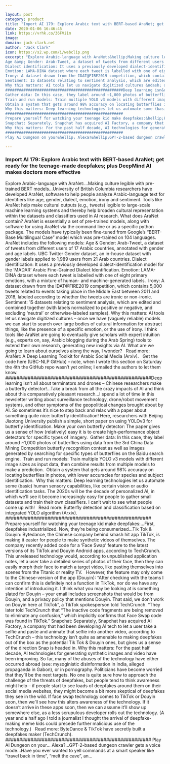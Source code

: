 ```yaml
---

layout: post
category: product
title: "Import AI 179: Explore Arabic text with BERT-based AraNet; get ready for the teenage-made deepfakes; plus DeepMind AI makes doctors more effective"
date: 2020-01-06 16:46:45
link: https://vrhk.co/36FVi1m
image: 
domain: jack-clark.net
author: "Jack Clark"
icon: https://s2.wp.com/i/webclip.png
excerpt: "Explore Arabic-language with AraNet:&hellip;Making culture legible with pre-trained BERT models&hellip;University of British Columbia researchers have developed AraNet, software to help people analyze Arabic-language text for identifiers like age, gender, dialect, emotion, irony and sentiment. Tools like AraNet help make cultural outputs (e.g., tweets) legible to large-scale machine learning systems and thereby help broaden cultural representation within the datasets and classifiers used in AI research. What does AraNet contain? AraNet is essentially a set of pre-trained models, along with software for using AraNet via the command line or as a specific python package. The models have typically been fine-tuned from Google&rsquo;s &ldquo;BERT-Base Multilingual Case&rdquo; model which was pre-trained on 104 languages. AraNet includes the following models:
Age &amp; Gender: Arab-Tweet, a dataset of tweets from different users of 17 Arabic countries, annotated with gender and age labels. UBC Twitter Gender dataset, an in-house dataset with gender labels applied to 1,989 users from 21 Arab countries.
Dialect identification: It uses a previously developed dialect-identification model for the &lsquo;MADAR&rsquo; Arabic Fine-Grained Dialect Identification.
Emotion: LAMA-DINA dataset where each tweet is labelled with one of eight primary emotions, with a mixture of human- and machine-generated labels.&nbsp;
Irony: A dataset drawn from the IDAT@FIRE2019 competition, which contains 5,000 tweets related to events taking place in the Middle East between 2011 and 2018, labeled according to whether the tweets are ironic or non-ironic.&nbsp;
Sentiment: 15 datasets relating to sentiment analysis, which are edited and combined together (with labels normalized to positive or negative, and excluding &lsquo;neutral&rsquo; or otherwise-labeled samples).
Why this matters: AI tools let us navigate digitized cultures &ndash; once we have (vaguely reliable) models we can start to search over large bodies of cultural information for abstract things, like the presence of a specific emotion, or the use of irony. I think tools like AraNet are going to eventually give scholars with expert intuition (e.g., experts on, say, Arabic blogging during the Arab Spring) tools to extend their own research, generating new insights via AI. What are we going to learn about ourselves along the way, I wonder? &nbsp; Read more: AraNet: A Deep Learning Toolkit for Arabic Social Media (Arxiv).&nbsp;&nbsp;&nbsp;Get the code here (UBC-NLP GitHub) &ndash; note, when I wrote this section on Saturday the 4th the GitHub repo wasn&rsquo;t yet online; I emailed the authors to let them know.&nbsp;
####################################################Deep learning isn&rsquo;t all about terminators and drones &ndash; Chinese researchers make a butterfly detector!&hellip;Take a break from all the crazy impacts of AI and think about this comparatively pleasant research&hellip;I spend a lot of time in this newsletter writing about surveillance technology, drone/robot movement systems, and other symptoms of the geopolitical changes brought about by AI. So sometimes it&rsquo;s nice to step back and relax with a paper about something quite nice: butterfly identification! Here, researchers with Beijing Jiaotong University publish a simple, short paper on using YOLOv3 for butterfly identification. Make your own butterfly detector: The paper gives us a sense of how (relatively) easy it is to create high-performance object detectors for specific types of imagery.&nbsp;
Gather data: In this case, they label around ~1,000 photos of butterflies using data from the 3rd China Data Mining Competition butterfly recognition contest as well as images generated by searching for specific types of butterflies on the Baidu search engine.&nbsp;
Train and run models: Train multiple YOLO v3 models with different image sizes as input data, then combine results from multiple models to make a prediction.&nbsp;
Obtain a system that gets around 98% accuracy on locating butterflies in photos, with lower accuracies for species and subject identification.&nbsp;
Why this matters: Deep learning technologies let us automate some (basic) human sensory capabilities, like certain vision or audio identification tasks. The 2020s will be the decade of personalized AI, in which we&rsquo;ll see it become increasingly easy for people to gather small datasets and train their own classifiers. I can&rsquo;t wait to see what people come up with!&nbsp;&nbsp;&nbsp;Read more: Butterfly detection and classification based on integrated YOLO algorithm (Arxiv).&nbsp;
####################################################
Prepare yourself for watching your teenage kid make deepfakes:&hellip;First, deepfakes industrialized. Now, they&rsquo;re being consumerized&hellip;Tik Tok &amp; Douyin: Bytedance, the Chinese company behind smash hit app TikTok, is making it easier for people to make synthetic videos of themselves. The company recently added code for a &lsquo;Face Swap&rsquo; feature to the latest versions of its TikTok and Douyin Android apps, according to TechCrunch. This unreleased technology would, according to unpublished application notes, let a user take a detailed series of photos of their face, then they can easily morph their face to match a target video, like pasting themselves into scenes from the Titanic or reality TV.&nbsp;&nbsp;&nbsp;However, the feature may only come to the Chinese-version of the app (Douyin): &ldquo;After checking with the teams I can confirm this is definitely not a function in TikTok, nor do we have any intention of introducing it. I think what you may be looking at is something slated for Douyin &ndash; your email includes screenshots that would be from Douyin, and a privacy policy that mentions Douyin. That said, we don&rsquo;t work on Douyin here at TikTok&rdquo;, a TikTok spokesperson told TechCrunch. &ldquo;They later told TechCrunch that &ldquo;The inactive code fragments are being removed to eliminate any confusion,&rdquo; which implicitly confirms that Face Swap code was found in TikTok.&rdquo;
Snapchat: Separately, Snapchat has acquired AI Factory, a company that had been developing AI tech to let a user take a selfie and paste and animate that selfie into another video, according to TechCrunch &ndash; this technology isn&rsquo;t quite as amenable to making deepfakes out of the box as the potential Tik Tok &amp; Douyin ones, but gives us a sense of the direction Snap is headed in.
Why this matters: For the past half decade, AI technologies for generating synthetic images and video have been improving. So far, many of the abuses of the technology have either occurred abroad (see: mysoginistic disinformation in India, alleged propaganda in Gabon), or in pornography. Politicians have become worried that they&rsquo;ll be the next targets. No one is quite sure how to approach the challenge of the threats of deepfakes, but people tend to think awareness might help &ndash; if people start to see loads of deepfakes around them on their social media websites, they might become a bit more skeptical of deepfakes they see in the wild. If face swap technology comes to TikTok or Douyin soon, then we&rsquo;ll see how this alters awareness of the technology. If it doesn&rsquo;t arrive in these apps soon, then we can assume it&rsquo;ll show up somewhere else, as a less scrupulous developer rolls out the technology. (A year and a half ago I told a journalist I thought the arrival of deepfake-making meme kids could precede further malicious use of the technology.)&nbsp;&nbsp;&nbsp;Read more: ByteDance &amp; TikTok have secretly built a deepfakes maker (TechCrunch).
####################################################
Play AI Dungeon on your&hellip; Alexa?&hellip;GPT-2-based dungeon crawler gets a voice mode&hellip;Have you ever wanted to yell commands at a smart speaker like &ldquo;travel back in time&rdquo;, &ldquo;melt the cave&rdquo;, an…"

---
```


### Import AI 179: Explore Arabic text with BERT-based AraNet; get ready for the teenage-made deepfakes; plus DeepMind AI makes doctors more effective

Explore Arabic-language with AraNet:&hellip;Making culture legible with pre-trained BERT models&hellip;University of British Columbia researchers have developed AraNet, software to help people analyze Arabic-language text for identifiers like age, gender, dialect, emotion, irony and sentiment. Tools like AraNet help make cultural outputs (e.g., tweets) legible to large-scale machine learning systems and thereby help broaden cultural representation within the datasets and classifiers used in AI research. What does AraNet contain? AraNet is essentially a set of pre-trained models, along with software for using AraNet via the command line or as a specific python package. The models have typically been fine-tuned from Google&rsquo;s &ldquo;BERT-Base Multilingual Case&rdquo; model which was pre-trained on 104 languages. AraNet includes the following models:
Age &amp; Gender: Arab-Tweet, a dataset of tweets from different users of 17 Arabic countries, annotated with gender and age labels. UBC Twitter Gender dataset, an in-house dataset with gender labels applied to 1,989 users from 21 Arab countries.
Dialect identification: It uses a previously developed dialect-identification model for the &lsquo;MADAR&rsquo; Arabic Fine-Grained Dialect Identification.
Emotion: LAMA-DINA dataset where each tweet is labelled with one of eight primary emotions, with a mixture of human- and machine-generated labels.&nbsp;
Irony: A dataset drawn from the IDAT@FIRE2019 competition, which contains 5,000 tweets related to events taking place in the Middle East between 2011 and 2018, labeled according to whether the tweets are ironic or non-ironic.&nbsp;
Sentiment: 15 datasets relating to sentiment analysis, which are edited and combined together (with labels normalized to positive or negative, and excluding &lsquo;neutral&rsquo; or otherwise-labeled samples).
Why this matters: AI tools let us navigate digitized cultures &ndash; once we have (vaguely reliable) models we can start to search over large bodies of cultural information for abstract things, like the presence of a specific emotion, or the use of irony. I think tools like AraNet are going to eventually give scholars with expert intuition (e.g., experts on, say, Arabic blogging during the Arab Spring) tools to extend their own research, generating new insights via AI. What are we going to learn about ourselves along the way, I wonder? &nbsp; Read more: AraNet: A Deep Learning Toolkit for Arabic Social Media (Arxiv).&nbsp;&nbsp;&nbsp;Get the code here (UBC-NLP GitHub) &ndash; note, when I wrote this section on Saturday the 4th the GitHub repo wasn&rsquo;t yet online; I emailed the authors to let them know.&nbsp;
####################################################Deep learning isn&rsquo;t all about terminators and drones &ndash; Chinese researchers make a butterfly detector!&hellip;Take a break from all the crazy impacts of AI and think about this comparatively pleasant research&hellip;I spend a lot of time in this newsletter writing about surveillance technology, drone/robot movement systems, and other symptoms of the geopolitical changes brought about by AI. So sometimes it&rsquo;s nice to step back and relax with a paper about something quite nice: butterfly identification! Here, researchers with Beijing Jiaotong University publish a simple, short paper on using YOLOv3 for butterfly identification. Make your own butterfly detector: The paper gives us a sense of how (relatively) easy it is to create high-performance object detectors for specific types of imagery.&nbsp;
Gather data: In this case, they label around ~1,000 photos of butterflies using data from the 3rd China Data Mining Competition butterfly recognition contest as well as images generated by searching for specific types of butterflies on the Baidu search engine.&nbsp;
Train and run models: Train multiple YOLO v3 models with different image sizes as input data, then combine results from multiple models to make a prediction.&nbsp;
Obtain a system that gets around 98% accuracy on locating butterflies in photos, with lower accuracies for species and subject identification.&nbsp;
Why this matters: Deep learning technologies let us automate some (basic) human sensory capabilities, like certain vision or audio identification tasks. The 2020s will be the decade of personalized AI, in which we&rsquo;ll see it become increasingly easy for people to gather small datasets and train their own classifiers. I can&rsquo;t wait to see what people come up with!&nbsp;&nbsp;&nbsp;Read more: Butterfly detection and classification based on integrated YOLO algorithm (Arxiv).&nbsp;
####################################################
Prepare yourself for watching your teenage kid make deepfakes:&hellip;First, deepfakes industrialized. Now, they&rsquo;re being consumerized&hellip;Tik Tok &amp; Douyin: Bytedance, the Chinese company behind smash hit app TikTok, is making it easier for people to make synthetic videos of themselves. The company recently added code for a &lsquo;Face Swap&rsquo; feature to the latest versions of its TikTok and Douyin Android apps, according to TechCrunch. This unreleased technology would, according to unpublished application notes, let a user take a detailed series of photos of their face, then they can easily morph their face to match a target video, like pasting themselves into scenes from the Titanic or reality TV.&nbsp;&nbsp;&nbsp;However, the feature may only come to the Chinese-version of the app (Douyin): &ldquo;After checking with the teams I can confirm this is definitely not a function in TikTok, nor do we have any intention of introducing it. I think what you may be looking at is something slated for Douyin &ndash; your email includes screenshots that would be from Douyin, and a privacy policy that mentions Douyin. That said, we don&rsquo;t work on Douyin here at TikTok&rdquo;, a TikTok spokesperson told TechCrunch. &ldquo;They later told TechCrunch that &ldquo;The inactive code fragments are being removed to eliminate any confusion,&rdquo; which implicitly confirms that Face Swap code was found in TikTok.&rdquo;
Snapchat: Separately, Snapchat has acquired AI Factory, a company that had been developing AI tech to let a user take a selfie and paste and animate that selfie into another video, according to TechCrunch &ndash; this technology isn&rsquo;t quite as amenable to making deepfakes out of the box as the potential Tik Tok &amp; Douyin ones, but gives us a sense of the direction Snap is headed in.
Why this matters: For the past half decade, AI technologies for generating synthetic images and video have been improving. So far, many of the abuses of the technology have either occurred abroad (see: mysoginistic disinformation in India, alleged propaganda in Gabon), or in pornography. Politicians have become worried that they&rsquo;ll be the next targets. No one is quite sure how to approach the challenge of the threats of deepfakes, but people tend to think awareness might help &ndash; if people start to see loads of deepfakes around them on their social media websites, they might become a bit more skeptical of deepfakes they see in the wild. If face swap technology comes to TikTok or Douyin soon, then we&rsquo;ll see how this alters awareness of the technology. If it doesn&rsquo;t arrive in these apps soon, then we can assume it&rsquo;ll show up somewhere else, as a less scrupulous developer rolls out the technology. (A year and a half ago I told a journalist I thought the arrival of deepfake-making meme kids could precede further malicious use of the technology.)&nbsp;&nbsp;&nbsp;Read more: ByteDance &amp; TikTok have secretly built a deepfakes maker (TechCrunch).
####################################################
Play AI Dungeon on your&hellip; Alexa?&hellip;GPT-2-based dungeon crawler gets a voice mode&hellip;Have you ever wanted to yell commands at a smart speaker like &ldquo;travel back in time&rdquo;, &ldquo;melt the cave&rdquo;, an…